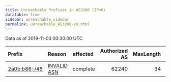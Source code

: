 ```yaml
---
title: Unreachable Prefixes in AS3280 (IPv6)
datatable: true
sidebar: unreachable_sidebar
permalink: unreachable_AS3280-v6.html
---
```


Data as of 2019-11-03 00:30:00 UTC


<div class="datatable-begin"></div>

| Prefix                                               | Reason                                                                                              | affected   |   Authorized AS |   MaxLength | Anchor                                         |   unreachable /48s |
|:-----------------------------------------------------|:----------------------------------------------------------------------------------------------------|:-----------|----------------:|------------:|:-----------------------------------------------|-------------------:|
| [2a0b:b86::/48](https://stat.ripe.net/2a0b:b86::/48) | [INVALID ASN](https://rpki-validator.ripe.net/announcement-preview?asn=AS3280&prefix=2a0b:b86::/48) | complete   |           62240 |          34 | [RIPE](unreachable_RIPE_NCC_RPKI_Root-v6.html) |                  1 |

<div class="datatable-end"></div>